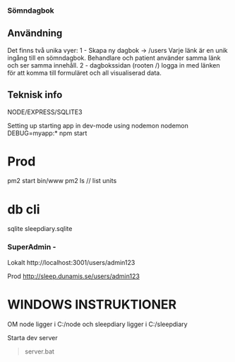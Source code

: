 ### Sömndagbok

## Användning
Det finns två unika vyer:
1 - Skapa ny dagbok -> /users
Varje länk är en unik ingång till en sömndagbok. Behandlare och patient använder samma länk och ser samma innehåll.
2 - dagbokssidan (rooten /) logga in med länken för att komma till formuläret och all visualiserad data.

## Teknisk info
NODE/EXPRESS/SQLITE3

Setting up 
starting app in dev-mode using nodemon
nodemon DEBUG=myapp:* npm start

# Prod
pm2 start bin/www 
pm2 ls // list units

# db cli
sqlite sleepdiary.sqlite

### SuperAdmin - 
Lokalt
http://localhost:3001/users/admin123

Prod
http://sleep.dunamis.se/users/admin123

# WINDOWS INSTRUKTIONER

OM node ligger i C:/node och sleepdiary ligger i C:/sleepdiary

Starta dev server
> server.bat
